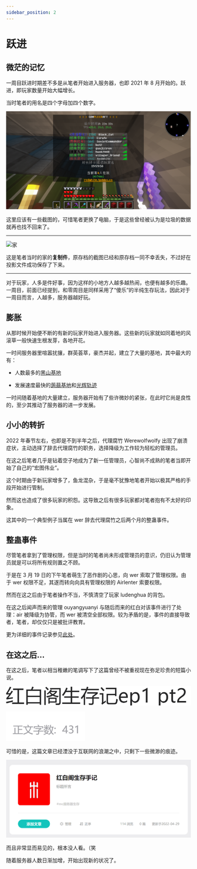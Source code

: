 ```yaml
---
sidebar_position: 2
---
```


# 跃进

## 微茫的记忆

一周目跃进时期差不多是从笔者开始进入服务器，也即 2021 年 8 月开始的。跃进，即玩家数量开始大幅增长。

当时笔者的用名是四个字母加四个数字。

![玩家列表](_images/list.png)

这里应该有一些截图的，可惜笔者更换了电脑，于是这些曾经被认为是垃圾的数据就再也找不回来了。

***

![家](_images/2023-11-05_12.34.28.png)

这是笔者当时的家的**复制件**，原存档的截图已经和原存档一同不幸丢失，不过好在投影文件成功保存了下来。

***

对于玩家，人多是件好事，因为这样的小地方人越多越热闹，也便有越多的乐趣。一周目，前面已经提到，和零周目是同样采用了“傻乐”的半纯生存玩法，因此对于一周目而言，人越多，服务器越好玩。

## 膨胀

从那时候开始便不断的有新的玩家开始进入服务器。这些新的玩家就如同着地的风滚草一般快速生根发芽，各地开花。

一时间服务器里喧嚣扰攘，群英荟萃，豪杰并起，建立了大量的基地，其中最大的有：

- 人数最多的[黑山基地](/docs/organizations.md#黑山基地)

- 发展速度最快的[蒟蒻基地](/docs/organizations.md#蒟蒻基地)和[光辉轨迹](/docs/organizations.md#光辉轨迹)

一时间随着基地的大量建立，服务器开始有了些许微妙的紧张，在此时它尚是良性的，至少其推动了服务器的进一步发展。

## 小小的转折

2022 年春节左右，也即是不到半年之后，代理腐竹 Werewolfwolfy 出现了崩溃症状，主动选择了辞去代理腐竹的职务，选择降级为工作较为轻松的管理员。

在这之后笔者几乎是钻着空子地成为了新一任管理员，心智尚不成熟的笔者当即开始了自己的“宏图伟业”。

这个时期由于新玩家增多了，鱼龙混杂，于是毫不犹豫地笔者开始以极其严格的手段开始进行管制。

然而这也造成了很多玩家的积怨。这导致之后有很多玩家都对笔者抱有不太好的印象。

这其中的一个典型例子当属在 wer 辞去代理腐竹之后两个月的整蛊事件。

## 整蛊事件

尽管笔者拿到了管理权限，但是当时的笔者尚未形成管理员的意识，仍旧认为管理员就是可以将所有规则置之不顾。

于是在 3 月 19 日的下午笔者萌生了恶作剧的心思，向 wer 索取了管理权限。由于 wer 权限不足，其遂而转向向具有管理权限的 Airlenter 索要权限。

然而在这之后由于笔者操作不当，不慎清空了玩家 ludenghua 的背包。

在这之后闻声而来的管理 ouyangyuanyi 与随后而来的红白对该事件进行了处理：air 被降级为协管，而 wer 被清空全部权限。较为矛盾的是，事件的直接导致者，笔者，却仅仅只是被批评教育。

更为详细的事件记录参见[此处](troll-incident-report.md)。

## 在这之后...

在这之后，笔者以相当稚嫩的笔调写下了这篇曾经不被重视现在弥足珍贵的短篇小说。

![novel](_images/QQ截图20220430215221.png)

![novel](_images/QQ截图20220430214548.png)

可惜的是，这篇文章已经湮没于互联网的浪潮之中，只剩下一些微渺的痕迹。

![novel](_images/rwp_novel.png)

而且非常显而易见的，根本没人看。（笑

随着服务器人数日渐加增，开始出现新的状况了。
